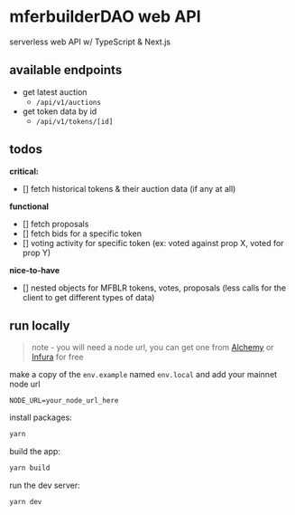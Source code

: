 # mferbuilderDAO web API

serverless web API w/ TypeScript & Next.js

## available endpoints

- get latest auction
  - `/api/v1/auctions`
- get token data by id
  - `/api/v1/tokens/[id]`

## todos

**critical:**

- [] fetch historical tokens & their auction data (if any at all)

**functional**

- [] fetch proposals
- [] fetch bids for a specific token
- [] voting activity for specific token (ex: voted against prop X, voted for prop Y)

**nice-to-have**

- [] nested objects for MFBLR tokens, votes, proposals (less calls for the client to get different types of data)

## run locally

> note - you will need a node url, you can get one from [Alchemy](https://www.alchemy.com) or [Infura](https://www.infura.io) for free

make a copy of the `env.example` named `env.local` and add your mainnet node url

```
NODE_URL=your_node_url_here
```

install packages:

```bash
yarn
```

build the app:

```bash
yarn build
```

run the dev server:

```bash
yarn dev
```
